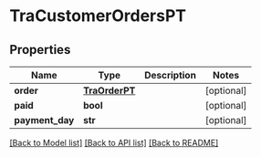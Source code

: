 # TraCustomerOrdersPT

## Properties
Name | Type | Description | Notes
------------ | ------------- | ------------- | -------------
**order** | [**TraOrderPT**](TraOrderPT.md) |  | [optional] 
**paid** | **bool** |  | [optional] 
**payment_day** | **str** |  | [optional] 

[[Back to Model list]](../README.md#documentation-for-models) [[Back to API list]](../README.md#documentation-for-api-endpoints) [[Back to README]](../README.md)


